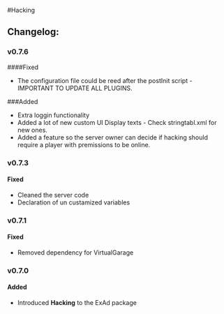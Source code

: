 #Hacking  
## Changelog:    

### v0.7.6  
####Fixed
* The configuration file could be reed after the postInit script - IMPORTANT TO UPDATE ALL PLUGINS.

###Added
* Extra loggin functionality
* Added a lot of new custom UI Display texts - Check stringtabl.xml for new ones.
* Added a feature so the server owner can decide if hacking should require a player with premissions to be online.

### v0.7.3  
#### Fixed  
* Cleaned the server code  
* Declaration of un custamized variables  

### v0.7.1  
#### Fixed  
* Removed dependency for VirtualGarage

### v0.7.0  
#### Added  
* Introduced **Hacking** to the ExAd package
